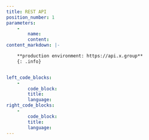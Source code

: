 ```yaml
---
title: REST API
position_number: 1
parameters:
    -
        name:
        content:
content_markdown: |-

    **production environment: https://api.x.group**
    {: .info}


left_code_blocks:
    -
        code_block:
        title:
        language:
right_code_blocks:
    -
        code_block:
        title:
        language:
---
```

